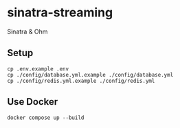 # sinatra-streaming

Sinatra & Ohm

## Setup

```
cp .env.example .env
cp ./config/database.yml.example ./config/database.yml
cp ./config/redis.yml.example ./config/redis.yml
```

## Use Docker

```
docker compose up --build
```